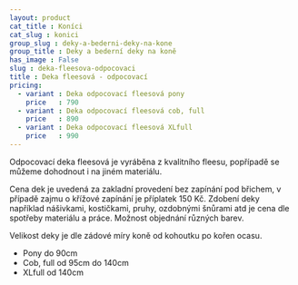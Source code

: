 ```yaml
---
layout: product
cat_title : Koníci
cat_slug : konici
group_slug : deky-a-bederni-deky-na-kone
group_title : Deky a bederní deky na koně
has_image : False
slug : deka-fleesova-odpocovaci
title : Deka fleesová - odpocovací
pricing:
  - variant : Deka odpocovací fleesová pony
    price   : 790
  - variant : Deka odpocovací fleesová cob, full
    price   : 890
  - variant : Deka odpocovací fleesová XLfull
    price   : 990
---
```


Odpocovací deka fleesová je vyráběna z kvalitního fleesu, popřípadě se můžeme dohodnout i na jiném materiálu.

Cena dek je uvedená za zakladní provedení bez zapínání pod břichem, v případě zajmu o křížové zapínání je příplatek 150&nbsp;Kč.
Zdobení deky například nášivkami, kostičkami, pruhy, ozdobnými šnůrami atd je cena dle spotřeby materiálu a práce.
Možnost objednání různých barev.

Velikost deky je dle zádové míry koně od kohoutku po kořen ocasu.

- Pony do 90cm
- Cob, full od 95cm do 140cm
- XLfull od 140cm

